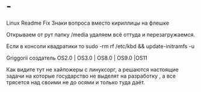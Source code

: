 # -
Linux Readme Fix
Знаки вопроса вместо кириллицы на флешке

Открываем от рут папку /media удаляем всё оттуда и перезагружаемся.

Если в консоли квадратики то sudo -rm rf /etc/kbd && update-initramfs -u


Griggorii создатель OS2.0 | OS3.0 | OS8.0 | OS9.0 |OS11 

Как видите тут не хайпожеры с линуксорг, а решаются настоящие задачи на которые государство не выделят на разработку , а 
все трясется над своими не до осями и только туда даёт.
